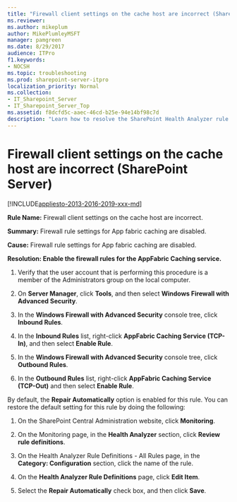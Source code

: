 ```yaml
---
title: "Firewall client settings on the cache host are incorrect (SharePoint Server)"
ms.reviewer: 
ms.author: mikeplum
author: MikePlumleyMSFT
manager: pamgreen
ms.date: 8/29/2017
audience: ITPro
f1.keywords:
- NOCSH
ms.topic: troubleshooting
ms.prod: sharepoint-server-itpro
localization_priority: Normal
ms.collection:
- IT_Sharepoint_Server
- IT_Sharepoint_Server_Top
ms.assetid: f8dcfd5c-aaec-46cd-b25e-94e14bf98c7d
description: "Learn how to resolve the SharePoint Health Analyzer rule: Firewall client settings on the cache host are incorrect, for SharePoint Server."
---
```


# Firewall client settings on the cache host are incorrect (SharePoint Server)

[!INCLUDE[appliesto-2013-2016-2019-xxx-md](../includes/appliesto-2013-2016-2019-xxx-md.md)] 
  
 **Rule Name:** Firewall client settings on the cache host are incorrect. 
  
 **Summary:** Firewall rule settings for App fabric caching are disabled. 
  
 **Cause:** Firewall rule settings for App fabric caching are disabled. 
  
 **Resolution: Enable the firewall rules for the AppFabric Caching service.**
  
1. Verify that the user account that is performing this procedure is a member of the Administrators group on the local computer.
    
2. On **Server Manager**, click **Tools**, and then select **Windows Firewall with Advanced Security**.
    
3. In the **Windows Firewall with Advanced Security** console tree, click **Inbound Rules**.
    
4. In the **Inbound Rules** list, right-click **AppFabric Caching Service (TCP-In)**, and then select **Enable Rule**.
    
5. In the **Windows Firewall with Advanced Security** console tree, click **Outbound Rules**.
    
6. In the **Outbound Rules** list, right-click **AppFabric Caching Service (TCP-Out)** and then select **Enable Rule**.
    
By default, the **Repair Automatically** option is enabled for this rule. You can restore the default setting for this rule by doing the following: 
  
1. On the SharePoint Central Administration website, click **Monitoring**.
    
2. On the Monitoring page, in the **Health Analyzer** section, click **Review rule definitions**.
    
3. On the Health Analyzer Rule Definitions - All Rules page, in the **Category: Configuration** section, click the name of the rule. 
    
4. On the **Health Analyzer Rule Definitions** page, click **Edit Item**.
    
5. Select the **Repair Automatically** check box, and then click **Save**.
    

